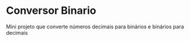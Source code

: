 # Conversor Binario
 Mini projeto que converte números decimais para binários e binários para decimais

